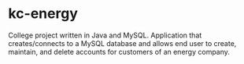# kc-energy
College project written in Java and MySQL. Application that creates/connects to a MySQL database and allows end user to create, maintain, and delete accounts for customers of an energy company.
